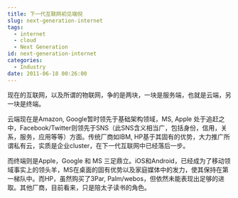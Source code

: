 ```yaml
---
title: 下一代互联网初见端倪
slug: next-generation-internet
tags:
  - internet
  - cloud
  - Next Generation
id: next-generation-internet
categories:
  - Industry
date: 2011-06-18 00:26:00
---
```


现在的互联网，以及所谓的物联网，争的是两块，一块是服务端，也就是云端，另一块是终端。

云端现在是Amazon, Google暂时领先于基础架构领域，MS, Apple 处于追赶之中，Facebook/Twitter则领先于SNS（此SNS含义相当广，包括身份，信用，关系，服务，应用等等）方面。传统厂商如IBM, HP基于其固有的优势，大力推广所谓私有云，实质是企业cluster，在下一代互联网中已经落后一步。

而终端则是Apple，Google 和 MS 三足鼎立。iOS和Android，已经成为了移动领域事实上的领头羊，MS在桌面的固有优势以及家庭媒体中的发力，使其保持在第一梯队中。而HP，虽然购买了3Par, Palm/webos，但依然未能表现出足够的进取。其他厂商，目前看来，只是陪太子读书的角色。